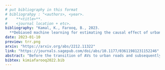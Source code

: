 ```yaml
---
# put bibliography in this format
# bibliograhpy : "<authors>, <year>.
#    **<title>**.
#    <journal location + etc>.
bibliography: "Kamal, K., Farooq, B., 2023.
  **Debiased machine learning for estimating the causal effect of urban traffic on pedestrian crossing behaviour.**. Transportation Research Record." # surround Title with **<title>**
date: 2023-01-10
preview: trr.png
arxiv: "https://arxiv.org/abs/2212.11322"
link: "https://journals.sagepub.com/doi/abs/10.1177/03611981231152246"
abstract: "Before the transition of AVs to urban roads and subsequently unprecedented changes in traffic conditions, evaluation of transportation policies and futuristic road design related to pedestrian crossing behavior is of vital importance. Recent studies analyzed the non-causal impact of various variables on pedestrian waiting time in the presence of AVs. However, we mainly investigate the causal effect of traffic density on pedestrian waiting time. We develop a Double/Debiased Machine Learning (DML) model in which the impact of confounders variable influencing both a policy and an outcome of interest is addressed, resulting in unbiased policy evaluation. Furthermore, we try to analyze the effect of traffic density by developing a copula-based joint model of two main components of pedestrian crossing behavior, pedestrian stress level and waiting time. The copula approach has been widely used in the literature, for addressing self-selection problems, which can be classified as a causality analysis in travel behavior modeling. The results obtained from copula approach and DML are compared based on the effect of traffic density. In DML model structure, the standard error term of density parameter is lower than copula approach and the confidence interval is considerably more reliable. In addition, despite the similar sign of effect, the copula approach estimates the effect of traffic density lower than DML, due to the spurious effect of confounders. In short, the DML model structure can flexibly adjust the impact of confounders by using machine learning algorithms and is more reliable for planning future policies."
bibtex: kimiafarooq2022.bib
---
```

